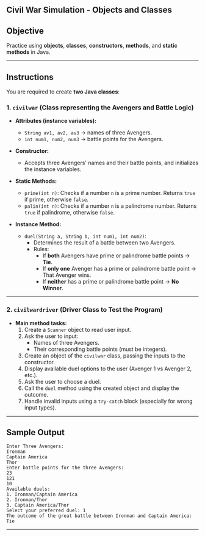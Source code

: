 ## Civil War Simulation - Objects and Classes

## Objective  
Practice using **objects**, **classes**, **constructors**, **methods**, and **static methods** in Java.

---

## Instructions

You are required to create **two Java classes**:

### 1. `civilwar` (Class representing the Avengers and Battle Logic)

- **Attributes (instance variables):**
  - `String av1, av2, av3` → names of three Avengers.
  - `int num1, num2, num3` → battle points for the Avengers.

- **Constructor:**
  - Accepts three Avengers' names and their battle points, and initializes the instance variables.

- **Static Methods:**
  - `prime(int n)`: Checks if a number `n` is a prime number. Returns `true` if prime, otherwise `false`.
  - `palin(int n)`: Checks if a number `n` is a palindrome number. Returns `true` if palindrome, otherwise `false`.

- **Instance Method:**
  - `duel(String a, String b, int num1, int num2)`:
    - Determines the result of a battle between two Avengers.
    - Rules:
      - If **both** Avengers have prime or palindrome battle points → **Tie**.
      - If **only one** Avenger has a prime or palindrome battle point → That Avenger wins.
      - If **neither** has a prime or palindrome battle point → **No Winner**.

---

### 2. `civilwardriver` (Driver Class to Test the Program)

- **Main method tasks:**
  1. Create a `Scanner` object to read user input.
  2. Ask the user to input:
     - Names of three Avengers.
     - Their corresponding battle points (must be integers).
  3. Create an object of the `civilwar` class, passing the inputs to the constructor.
  4. Display available duel options to the user (Avenger 1 vs Avenger 2, etc.).
  5. Ask the user to choose a duel.
  6. Call the `duel` method using the created object and display the outcome.
  7. Handle invalid inputs using a `try-catch` block (especially for wrong input types).

---

## Sample Output

```
Enter Three Avengers:
Ironman
Captain America
Thor
Enter battle points for the three Avengers:
23
121
10
Available duels:
1. Ironman/Captain America
2. Ironman/Thor
3. Captain America/Thor
Select your preferred duel: 1
The outcome of the great battle between Ironman and Captain America: Tie
```

---
